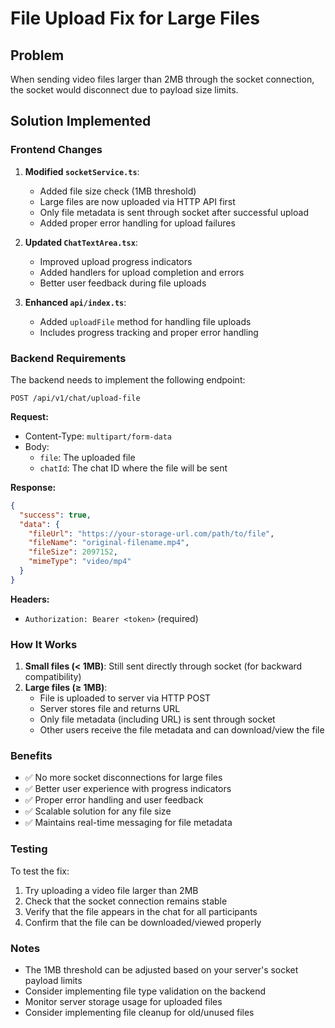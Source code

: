 # File Upload Fix for Large Files

## Problem

When sending video files larger than 2MB through the socket connection, the socket would disconnect due to payload size limits.

## Solution Implemented

### Frontend Changes

1. **Modified `socketService.ts`**:

   - Added file size check (1MB threshold)
   - Large files are now uploaded via HTTP API first
   - Only file metadata is sent through socket after successful upload
   - Added proper error handling for upload failures

2. **Updated `ChatTextArea.tsx`**:

   - Improved upload progress indicators
   - Added handlers for upload completion and errors
   - Better user feedback during file uploads

3. **Enhanced `api/index.ts`**:
   - Added `uploadFile` method for handling file uploads
   - Includes progress tracking and proper error handling

### Backend Requirements

The backend needs to implement the following endpoint:

```
POST /api/v1/chat/upload-file
```

**Request:**

- Content-Type: `multipart/form-data`
- Body:
  - `file`: The uploaded file
  - `chatId`: The chat ID where the file will be sent

**Response:**

```json
{
  "success": true,
  "data": {
    "fileUrl": "https://your-storage-url.com/path/to/file",
    "fileName": "original-filename.mp4",
    "fileSize": 2097152,
    "mimeType": "video/mp4"
  }
}
```

**Headers:**

- `Authorization: Bearer <token>` (required)

### How It Works

1. **Small files (< 1MB)**: Still sent directly through socket (for backward compatibility)
2. **Large files (≥ 1MB)**:
   - File is uploaded to server via HTTP POST
   - Server stores file and returns URL
   - Only file metadata (including URL) is sent through socket
   - Other users receive the file metadata and can download/view the file

### Benefits

- ✅ No more socket disconnections for large files
- ✅ Better user experience with progress indicators
- ✅ Proper error handling and user feedback
- ✅ Scalable solution for any file size
- ✅ Maintains real-time messaging for file metadata

### Testing

To test the fix:

1. Try uploading a video file larger than 2MB
2. Check that the socket connection remains stable
3. Verify that the file appears in the chat for all participants
4. Confirm that the file can be downloaded/viewed properly

### Notes

- The 1MB threshold can be adjusted based on your server's socket payload limits
- Consider implementing file type validation on the backend
- Monitor server storage usage for uploaded files
- Consider implementing file cleanup for old/unused files

